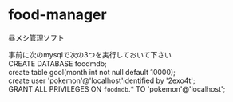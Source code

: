 # food-manager  
昼メシ管理ソフト  

事前に次のmysqlで次の3つを実行しておいて下さい  
CREATE DATABASE foodmdb;  
create table gool(month int not null default 10000);  
create user 'pokemon'@'localhost'identified by '2exo4t';  
GRANT ALL PRIVILEGES ON `foodmdb`.* TO 'pokemon'@'localhost';  
